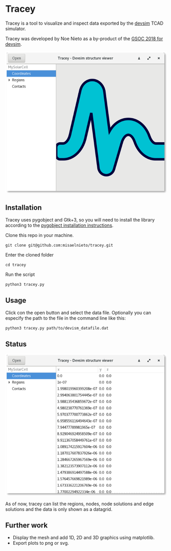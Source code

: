# Tracey


Tracey is a tool to visualize and inspect data exported by the [devsim](https://www.devsim.org/) TCAD simulator.

Tracey was developed by Noe Nieto as a by-product of the [GSOC 2018 for devsim](https://github.com/misaelnieto/devsim_gsoc_2018).

![Tracey ready to be used](tracey1.png "Tracey window with file open")

## Installation

Tracey uses pygobject and Gtk+3, so you will need to install the library according to the [pygobject installation instructions](https://pygobject.readthedocs.io/en/latest/getting_started.html).

Clone this repo in your machine.

    git clone git@github.com:misaelnieto/tracey.git

Enter the cloned folder

    cd tracey

Run the script

    python3 tracey.py

## Usage

Click con the open button and select the data file. Optionally you can especify the path to the file in the command line like this:

    python3 tracey.py path/to/devism_datafile.dat


## Status


![Tracey ready to be used](tracey2.png "Tracey window with file open from the command line")

As of now, tracey can list the regions, nodes, node solutions and edge solutions and the data is only shown as a datagrid.

## Further work

- Display the mesh and add 1D, 2D and 3D graphics using matplotlib.
- Export plots to png or svg.



